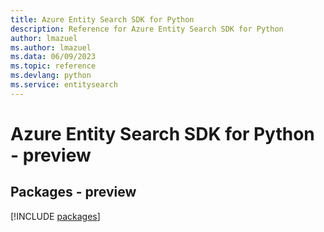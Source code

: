 ```yaml
---
title: Azure Entity Search SDK for Python
description: Reference for Azure Entity Search SDK for Python
author: lmazuel
ms.author: lmazuel
ms.data: 06/09/2023
ms.topic: reference
ms.devlang: python
ms.service: entitysearch
---
```

# Azure Entity Search SDK for Python - preview
## Packages - preview
[!INCLUDE [packages](entity-search-index.md)]